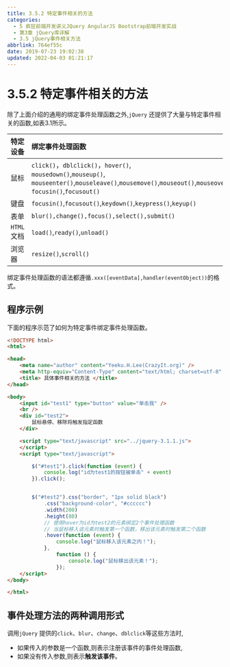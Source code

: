```yaml
---
title: 3.5.2 特定事件相关的方法
categories: 
  - 5 疯狂前端开发讲义JQuery AngularJS Bootstrap前端开发实战
  - 第3章 jQuery库详解
  - 3.5 jQuery事件相关方法
abbrlink: 764ef55c
date: 2019-07-23 19:02:38
updated: 2022-04-03 01:21:17
---
```

# 3.5.2 特定事件相关的方法 #
除了上面介绍的通用的绑定事件处理函数之外,`jQuery` 还提供了大量与特定事件相关的函数,如表3.1所示。

|特定设备|绑定事件处理函数|
|:---|:---|
|鼠标|`click()`，`dblclick()`，`hover()`,<br>`mousedown()`,`mouseup()`,<br>`mouseenter()`,`mouseleave()`,`mousemove()`,`mouseout()`,`mouseover()`,<br>`focusin()`,`focusout()`|
|键盘|`focusin()`,`focusout()`,`keydown()`,`keypress()`,`keyup()`|
|表单|`blur(),change(),focus(),select(),submit()`|
|`HTML`文档|`load()`,`ready()`,`unload()`|
|浏览器|`resize()`,`scroll()`|

绑定事件处理函数的语法都遵循`.xxx([eventData],handler(eventObject))`的格式。

## 程序示例 ##
下面的程序示范了如何为特定事件绑定事件处理函数。
```html
<!DOCTYPE html>
<html>

<head>
    <meta name="author" content="Yeeku.H.Lee(CrazyIt.org)" />
    <meta http-equiv="Content-Type" content="text/html; charset=utf-8" />
    <title> 具体事件相关的方法 </title>
</head>

<body>
    <input id="test1" type="button" value="单击我" />
    <br />
    <div id="test2">
        鼠标悬停、移除将触发指定函数
    </div>

    <script type="text/javascript" src="../jquery-3.1.1.js">
    </script>
    <script type="text/javascript">

        $("#test1").click(function (event) {
            console.log("id为test1的按钮被单击" + event)
        }).click();


        $("#test2").css("border", "1px solid black")
            .css("background-color", "#cccccc")
            .width(200)
            .height(80)
            // 使用hover为id为test2的元素绑定2个事件处理函数
            // 当鼠标移入该元素时触发第一个函数，移出该元素时触发第二个函数
            .hover(function (event) {
                console.log("鼠标移入该元素之内！");
            },
                function () {
                    console.log("鼠标移出该元素！");
                });
    </script>
</body>

</html>
```

## 事件处理方法的两种调用形式 ##
调用`jQuery` 提供的`click`、`blur`、`change`、`dblclick`等这些方法时,
- 如果传入的参数是一个函数,则表示注册该事件的事件处理函数,
- 如果没有传入参数,则表示**触发该事件**。

